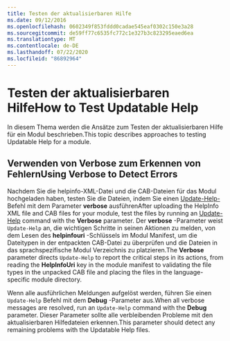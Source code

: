 ```yaml
---
title: Testen der aktualisierbaren Hilfe
ms.date: 09/12/2016
ms.openlocfilehash: 0602349f853fddd0cadae545eaf0302c150e3a28
ms.sourcegitcommit: de59ff77c6535fc772c1e327b3c823295eaed6ea
ms.translationtype: MT
ms.contentlocale: de-DE
ms.lasthandoff: 07/22/2020
ms.locfileid: "86892964"
---
```

# <a name="how-to-test-updatable-help"></a><span data-ttu-id="67ecb-102">Testen der aktualisierbaren Hilfe</span><span class="sxs-lookup"><span data-stu-id="67ecb-102">How to Test Updatable Help</span></span>

<span data-ttu-id="67ecb-103">In diesem Thema werden die Ansätze zum Testen der aktualisierbaren Hilfe für ein Modul beschrieben.</span><span class="sxs-lookup"><span data-stu-id="67ecb-103">This topic describes approaches to testing Updatable Help for a module.</span></span>

## <a name="using-verbose-to-detect-errors"></a><span data-ttu-id="67ecb-104">Verwenden von Verbose zum Erkennen von Fehlern</span><span class="sxs-lookup"><span data-stu-id="67ecb-104">Using Verbose to Detect Errors</span></span>

<span data-ttu-id="67ecb-105">Nachdem Sie die helpinfo-XML-Datei und die CAB-Dateien für das Modul hochgeladen haben, testen Sie die Dateien, indem Sie einen [Update-Help-](/powershell/module/Microsoft.PowerShell.Core/Update-Help) Befehl mit dem Parameter **verbose** ausführen</span><span class="sxs-lookup"><span data-stu-id="67ecb-105">After uploading the HelpInfo XML file and CAB files for your module, test the files by running an [Update-Help](/powershell/module/Microsoft.PowerShell.Core/Update-Help) command with the **Verbose** parameter.</span></span> <span data-ttu-id="67ecb-106">Der **verbose** -Parameter weist `Update-Help` an, die wichtigen Schritte in seinen Aktionen zu melden, von dem Lesen des **helpinfouri** -Schlüssels im Modul Manifest, um die Dateitypen in der entpackten CAB-Datei zu überprüfen und die Dateien in das sprachspezifische Modul Verzeichnis zu platzieren.</span><span class="sxs-lookup"><span data-stu-id="67ecb-106">The **Verbose** parameter directs `Update-Help` to report the critical steps in its actions, from reading the **HelpInfoUri** key in the module manifest to validating the file types in the unpacked CAB file and placing the files in the language-specific module directory.</span></span>

<span data-ttu-id="67ecb-107">Wenn alle ausführlichen Meldungen aufgelöst werden, führen Sie einen `Update-Help` Befehl mit dem **Debug** -Parameter aus.</span><span class="sxs-lookup"><span data-stu-id="67ecb-107">When all verbose messages are resolved, run an `Update-Help` command with the **Debug** parameter.</span></span>
<span data-ttu-id="67ecb-108">Dieser Parameter sollte alle verbleibenden Probleme mit den aktualisierbaren Hilfedateien erkennen.</span><span class="sxs-lookup"><span data-stu-id="67ecb-108">This parameter should detect any remaining problems with the Updatable Help files.</span></span>
